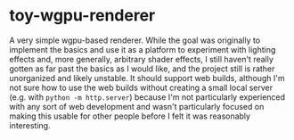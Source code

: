 # toy-wgpu-renderer

A very simple wgpu-based renderer. While the goal was originally to implement the basics and use it as a platform to experiment with lighting effects and, more generally, arbitrary shader effects, I still haven't really gotten as far past the basics as I would like, and the project still is rather unorganized and likely unstable. It should support web builds, although I'm not sure how to use the web builds without creating a small local server (e.g. with `python -m http.server`) because I'm not particularly experienced with any sort of web development and wasn't particularly focused on making this usable for other people before I felt it was reasonably interesting.